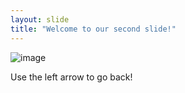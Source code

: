 ```yaml
---
layout: slide
title: "Welcome to our second slide!"
---
```

![image](https://user-images.githubusercontent.com/24445651/110222621-8c15b780-7ea1-11eb-8000-1143e6043d4a.png)

Use the left arrow to go back!
